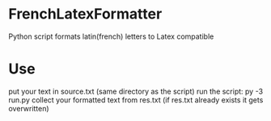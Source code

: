 # FrenchLatexFormatter
Python script formats latin(french) letters to Latex compatible

# Use
put your text in source.txt (same directory as the script)
run the script: py -3 run.py
collect your formatted text from res.txt (if res.txt already exists it gets overwritten)